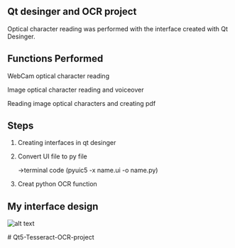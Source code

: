 ## Qt desinger and OCR project

Optical character reading was performed with the interface created with Qt Desinger.

## Functions Performed

WebCam optical character reading

Image optical character reading and voiceover

Reading image optical characters and creating pdf

## Steps

1. Creating interfaces in qt desinger
2. Convert UI file to py file 

   ->terminal code (pyuic5 -x name.ui -o name.py)
3. Creat python OCR function

## My interface design

![alt text](https://github.com/ilbeylia/Python-Projects/blob/main/Qt%20and%20OCR%20project/interface.png) 

#   Q t 5 - T e s s e r a c t - O C R - p r o j e c t  
 